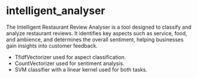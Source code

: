 # intelligent_analyser

The Intelligent Restaurant Review Analyser is a tool designed to classify and analyze restaurant reviews. It identifies key aspects such as service, food, and ambience, and determines the overall sentiment, helping businesses gain insights into customer feedback.
- TfidfVectorizer used for aspect classification.
- CountVectorizer used for sentiment analysis.
- SVM classifier with a linear kernel used for both tasks.
